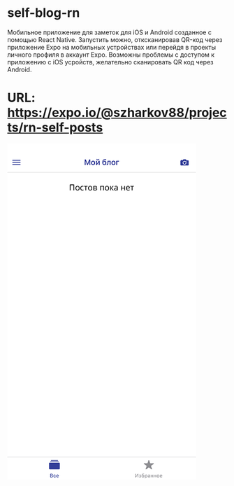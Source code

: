 # self-blog-rn
Мобильное приложение для заметок для iOS и Android созданное с помощью React Native.
Запустить можно, отксканировав QR-код через приложение Expo на мобильных устройствах или перейдя в проекты личного профиля в аккаунт Expo. Возможны проблемы с доступом к приложению с iOS усройств, желательно сканировать QR код через Android.
# URL: https://expo.io/@szharkov88/projects/rn-self-posts
![alt text](https://github.com/szharkov88/react-native-self-blog/blob/main/screenshots/IMG_0839.PNG)
